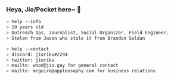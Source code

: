 ### Heya, Jio/Pocket here~ 🚀<br/>

</a>

````zsh
> help --info
> 19 years old
> Outreach Ops, Journalist, Social Organizer, Field Engineer.
> Stolen from Jason who stole it from Brandon Saldan
````

````zsh
> help --contact
> discord: jioriku#2294
> twitter: jioriku
> mailto: wood@jio.gay for general contact
> mailto: mcguire@appleosophy.com for business relations
````
